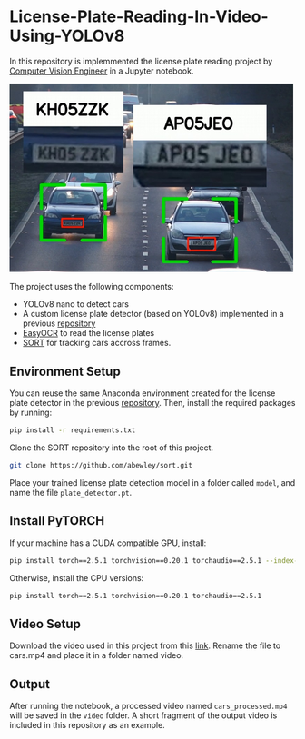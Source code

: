 # License-Plate-Reading-In-Video-Using-YOLOv8

In this repository is implemmented the license plate  reading project by [Computer Vision Engineer](https://youtu.be/fyJB1t0o0ms?si=wuu3bamSpUVoOi60) in a Jupyter notebook. 

<img src="im/cars.jpg" alt="CARS" width="500" />

The project uses the following components:
- YOLOv8 nano to detect cars
- A custom license plate detector (based on YOLOv8) implemented in a previous [repository](https://github.com/GerardoRodriguezB/License-Plate-Detector-Using-YOLOv8)
- [EasyOCR](https://github.com/JaidedAI/EasyOCR) to read the license plates
- [SORT](https://github.com/abewley/sort) for tracking cars accross frames.

## Environment Setup

You can reuse the same Anaconda environment created for the license plate detector in the previous [repository](https://github.com/GerardoRodriguezB/License-Plate-Detector-Using-YOLOv8). Then, install the required packages by running:

```bash
pip install -r requirements.txt
```

Clone the SORT repository into the root of this project. 

```bash
git clone https://github.com/abewley/sort.git
```

Place your trained license plate detection model in a folder called `model`, and name the file `plate_detector.pt`.



## Install PyTORCH

If your machine has a CUDA compatible GPU, install:

```bash
pip install torch==2.5.1 torchvision==0.20.1 torchaudio==2.5.1 --index-url https://download.pytorch.org/whl/cu118
```

Otherwise, install the CPU versions:

```bash
pip install torch==2.5.1 torchvision==0.20.1 torchaudio==2.5.1
```

## Video Setup

Download the video used in this project from this [link](https://www.pexels.com/video/traffic-flow-in-the-highway-2103099/). Rename the file to cars.mp4 and place it in a folder named video.

## Output

After running the notebook, a processed video named `cars_processed.mp4` will be saved in the `video` folder.
A short fragment of the output video is included in this repository as an example.






